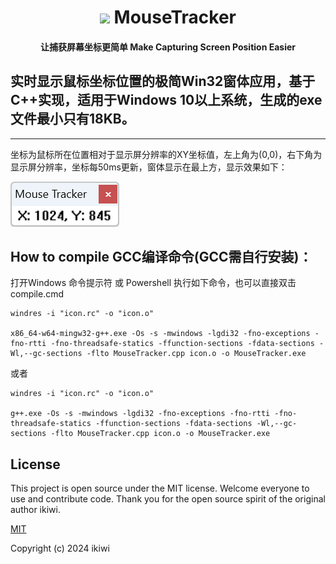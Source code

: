 <div align="center">

# ![](MouseTracker.ico) MouseTracker

#### 让捕获屏幕坐标更简单 Make Capturing Screen Position Easier

</div>

## 实时显示鼠标坐标位置的极简Win32窗体应用，基于C++实现，适用于Windows 10以上系统，生成的exe文件最小只有18KB。

---

坐标为鼠标所在位置相对于显示屏分辨率的XY坐标值，左上角为(0,0)，右下角为显示屏分辨率，坐标每50ms更新，窗体显示在最上方，显示效果如下：

![](MouseTracker.png)

## How to compile GCC编译命令(GCC需自行安装)：

打开Windows 命令提示符 或 Powershell 执行如下命令，也可以直接双击compile.cmd

```
windres -i "icon.rc" -o "icon.o"

x86_64-w64-mingw32-g++.exe -Os -s -mwindows -lgdi32 -fno-exceptions -fno-rtti -fno-threadsafe-statics -ffunction-sections -fdata-sections -Wl,--gc-sections -flto MouseTracker.cpp icon.o -o MouseTracker.exe
```

或者

```
windres -i "icon.rc" -o "icon.o"

g++.exe -Os -s -mwindows -lgdi32 -fno-exceptions -fno-rtti -fno-threadsafe-statics -ffunction-sections -fdata-sections -Wl,--gc-sections -flto MouseTracker.cpp icon.o -o MouseTracker.exe
```

## License

This project is open source under the MIT license. Welcome everyone to use and contribute code. Thank you for the open source spirit of the original author ikiwi.

[MIT](https://opensource.org/licenses/MIT)

Copyright (c) 2024 ikiwi
